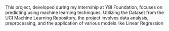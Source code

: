 This project, developed during my internship at YBI Foundation, 
focuses on predicting using machine learning techniques.
Utilizing the Dataset from the UCI Machine Learning Repository, 
the project involves data analysis, preprocessing, and the application of various models like Linear Regression
